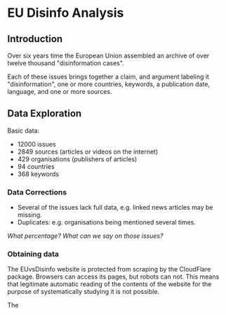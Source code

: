 # EU Disinfo Analysis

## Introduction

Over six years time the European Union assembled an archive
of over twelve thousand "disinformation cases".

Each of these issues brings together a claim, and argument
labeling it "disinformation", one or more countries, keywords,
a publication date, language, and one or more sources.

## Data Exploration

Basic data:
* 12000 issues
* 2849 sources (articles or videos on the internet)
* 429 organisations (publishers of articles)
* 94 countries
* 368 keywords

### Data Corrections

* Several of the issues lack full data, e.g.
linked news articles may be missing.
* Duplicates: e.g. organisations being mentioned several times.

_What percentage? What can we say on those issues?_

### Obtaining data

The EUvsDisinfo website is protected from scraping by the CloudFlare package. Browsers can access its
pages, but robots can not. This means that legitimate automatic reading of the contents of the website
for the purpose of systematically studying it is not possible.

The 


